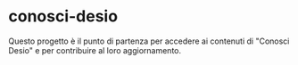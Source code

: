 # conosci-desio
Questo progetto è il punto di partenza per accedere ai contenuti di "Conosci Desio" e per contribuire al loro aggiornamento.
